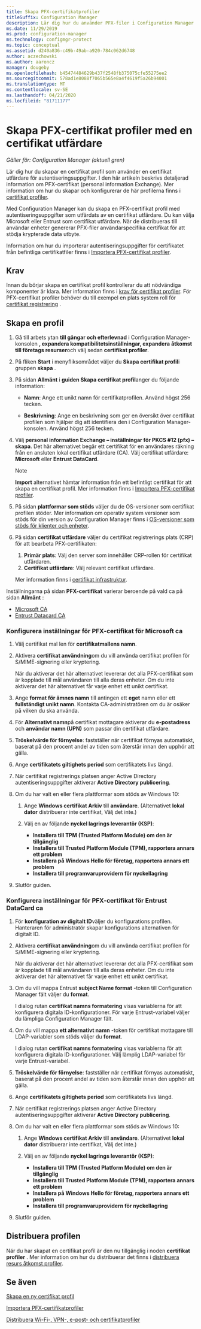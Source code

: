```yaml
---
title: Skapa PFX-certifikatprofiler
titleSuffix: Configuration Manager
description: Lär dig hur du använder PFX-filer i Configuration Manager för att generera användarspecifika certifikat som stöder krypterat data utbyte.
ms.date: 11/29/2019
ms.prod: configuration-manager
ms.technology: configmgr-protect
ms.topic: conceptual
ms.assetid: d240a836-c49b-49ab-a920-784c062d6748
author: aczechowski
ms.author: aaroncz
manager: dougeby
ms.openlocfilehash: b45474484629b437f2548fb375075cfe55275ee2
ms.sourcegitcommit: 578ad1e8088f7065b565e8a4f4619f5a26b94001
ms.translationtype: MT
ms.contentlocale: sv-SE
ms.lasthandoff: 04/21/2020
ms.locfileid: "81711177"
---
```

# <a name="create-pfx-certificate-profiles-using-a-certificate-authority"></a>Skapa PFX-certifikat profiler med en certifikat utfärdare

*Gäller för: Configuration Manager (aktuell gren)*

Lär dig hur du skapar en certifikat profil som använder en certifikat utfärdare för autentiseringsuppgifter. I den här artikeln beskrivs detaljerad information om PFX-certifikat (personal information Exchange). Mer information om hur du skapar och konfigurerar de här profilerna finns i [certifikat profiler](../../protect/deploy-use/introduction-to-certificate-profiles.md).

Med Configuration Manager kan du skapa en PFX-certifikat profil med autentiseringsuppgifter som utfärdats av en certifikat utfärdare. Du kan välja Microsoft eller Entrust som certifikat utfärdare. När de distribueras till användar enheter genererar PFX-filer användarspecifika certifikat för att stödja krypterade data utbyte.

Information om hur du importerar autentiseringsuppgifter för certifikatet från befintliga certifikatfiler finns i [Importera PFX-certifikat profiler](import-pfx-certificate-profiles.md).

## <a name="prerequisites"></a>Krav

Innan du börjar skapa en certifikat profil kontrollerar du att nödvändiga komponenter är klara. Mer information finns i [krav för certifikat profiler](../../protect/plan-design/prerequisites-for-certificate-profiles.md). För PFX-certifikat profiler behöver du till exempel en plats system roll för [certifikat registrering](../../protect/deploy-use/certificate-infrastructure.md#step-2---install-and-configure-the-certificate-registration-point) .

## <a name="create-a-profile"></a>Skapa en profil  

1. Gå till arbets ytan **till gångar och efterlevnad** i Configuration Manager-konsolen **, expandera kompatibilitetsinställningar, expandera** **åtkomst till företags resurser**och välj sedan **certifikat profiler**.

1. På fliken **Start** i menyfliksområdet väljer du **Skapa certifikat profil**i gruppen **skapa** .

1. På sidan **Allmänt** i **guiden Skapa certifikat profil**anger du följande information:  

    - **Namn**: Ange ett unikt namn för certifikatprofilen. Använd högst 256 tecken.  

    - **Beskrivning**: Ange en beskrivning som ger en översikt över certifikat profilen som hjälper dig att identifiera den i Configuration Manager-konsolen. Använd högst 256 tecken.  

1. Välj **personal information Exchange – inställningar för PKCS #12 (pfx) – skapa**. Det här alternativet begär ett certifikat för en användares räkning från en ansluten lokal certifikat utfärdare (CA). Välj certifikat utfärdare: **Microsoft** eller **Entrust DataCard**.

    > [!NOTE]
    > **Import** alternativet hämtar information från ett befintligt certifikat för att skapa en certifikat profil. Mer information finns i [Importera PFX-certifikat profiler](import-pfx-certificate-profiles.md).

1. På sidan **plattformar som stöds** väljer du de OS-versioner som certifikat profilen stöder. Mer information om operativ system versioner som stöds för din version av Configuration Manager finns i [OS-versioner som stöds för klienter och enheter](../../core/plan-design/configs/supported-operating-systems-for-clients-and-devices.md).

1. På sidan **certifikat utfärdare** väljer du certifikat registrerings plats (CRP) för att bearbeta PFX-certifikaten:

    1. **Primär plats**: Välj den server som innehåller CRP-rollen för certifikat utfärdaren.
    1. **Certifikat utfärdare**: Välj relevant certifikat utfärdare.

    Mer information finns i [certifikat infrastruktur](../../protect/deploy-use/certificate-infrastructure.md).

Inställningarna på sidan **PFX-certifikat** varierar beroende på vald ca på sidan **Allmänt** :

- [Microsoft CA](#bkmk_microsoft)
- [Entrust Datacard CA](#bkmk_entrust)

### <a name="configure-pfx-certificate-settings-for-microsoft-ca"></a><a name="bkmk_microsoft"></a>Konfigurera inställningar för **PFX-certifikat** för Microsoft ca

1. Välj certifikat mal len för **certifikatmallens namn**.

1. Aktivera **certifikat användning**om du vill använda certifikat profilen för S/MIME-signering eller kryptering.

    När du aktiverar det här alternativet levererar det alla PFX-certifikat som är kopplade till mål användaren till alla deras enheter. Om du inte aktiverar det här alternativet får varje enhet ett unikt certifikat.  

1. Ange **format för ämnes namn** till antingen ett **eget** namn eller ett **fullständigt unikt namn**. Kontakta CA-administratören om du är osäker på vilken du ska använda.

1. För **Alternativt namn**på certifikat mottagare aktiverar du **e-postadress** och **användar namn (UPN)** som passar din certifikat utfärdare.

1. **Tröskelvärde för förnyelse**: fastställer när certifikat förnyas automatiskt, baserat på den procent andel av tiden som återstår innan den upphör att gälla.

1. Ange **certifikatets giltighets period** som certifikatets livs längd.

1. När certifikat registrerings platsen anger Active Directory autentiseringsuppgifter aktiverar **Active Directory publicering**.

1. Om du har valt en eller flera plattformar som stöds av Windows 10:

    1. Ange **Windows certifikat Arkiv** till **användare**. (Alternativet **lokal dator** distribuerar inte certifikat, Välj det inte.)

    1. Välj en av följande **nyckel lagrings leverantör (KSP)**:

        - **Installera till TPM (Trusted Platform Module) om den är tillgänglig**  
        - **Installera till Trusted Platform Module (TPM), rapportera annars ett problem**
        - **Installera på Windows Hello för företag, rapportera annars ett problem**
        - **Installera till programvaruprovidern för nyckellagring**

1. Slutför guiden.

### <a name="configure-pfx-certificate-settings-for-entrust-datacard-ca"></a><a name="bkmk_entrust"></a>Konfigurera inställningar för **PFX-certifikat** för Entrust DataCard ca

1. För **konfiguration av digitalt ID**väljer du konfigurations profilen. Hanteraren för administratör skapar konfigurations alternativen för digitalt ID.

1. Aktivera **certifikat användning**om du vill använda certifikat profilen för S/MIME-signering eller kryptering.

    När du aktiverar det här alternativet levererar det alla PFX-certifikat som är kopplade till mål användaren till alla deras enheter. Om du inte aktiverar det här alternativet får varje enhet ett unikt certifikat.  

1. Om du vill mappa Entrust **subject Name format** -token till Configuration Manager fält väljer du **format**.

    I dialog rutan **certifikat namns formatering** visas variablerna för att konfigurera digitala ID-konfigurationer. För varje Entrust-variabel väljer du lämpliga Configuration Manager fält.

1. Om du vill mappa **ett alternativt namn** -token för certifikat mottagare till LDAP-variabler som stöds väljer du **format**.

    I dialog rutan **certifikat namns formatering** visas variablerna för att konfigurera digitala ID-konfigurationer. Välj lämplig LDAP-variabel för varje Entrust-variabel.

1. **Tröskelvärde för förnyelse**: fastställer när certifikat förnyas automatiskt, baserat på den procent andel av tiden som återstår innan den upphör att gälla.

1. Ange **certifikatets giltighets period** som certifikatets livs längd.

1. När certifikat registrerings platsen anger Active Directory autentiseringsuppgifter aktiverar **Active Directory publicering**.

1. Om du har valt en eller flera plattformar som stöds av Windows 10:

    1. Ange **Windows certifikat Arkiv** till **användare**. (Alternativet **lokal dator** distribuerar inte certifikat, Välj det inte.)

    1. Välj en av följande **nyckel lagrings leverantör (KSP)**:

        - **Installera till TPM (Trusted Platform Module) om den är tillgänglig**  
        - **Installera till Trusted Platform Module (TPM), rapportera annars ett problem**
        - **Installera på Windows Hello för företag, rapportera annars ett problem**
        - **Installera till programvaruprovidern för nyckellagring**

1. Slutför guiden.

## <a name="deploy-the-profile"></a>Distribuera profilen

När du har skapat en certifikat profil är den nu tillgänglig i noden **certifikat profiler** . Mer information om hur du distribuerar det finns i [distribuera resurs åtkomst profiler](../../protect/deploy-use/deploy-wifi-vpn-email-cert-profiles.md).

## <a name="see-also"></a>Se även

[Skapa en ny certifikat profil](../../protect/deploy-use/create-certificate-profiles.md)

[Importera PFX-certifikatprofiler](import-pfx-certificate-profiles.md)

[Distribuera Wi-Fi-, VPN-, e-post- och certifikatprofiler](../../protect/deploy-use/deploy-wifi-vpn-email-cert-profiles.md)
